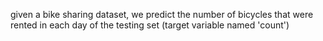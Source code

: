 given a bike sharing dataset, we predict the number of bicycles that were rented in each day of the testing set (target variable named 'count')
